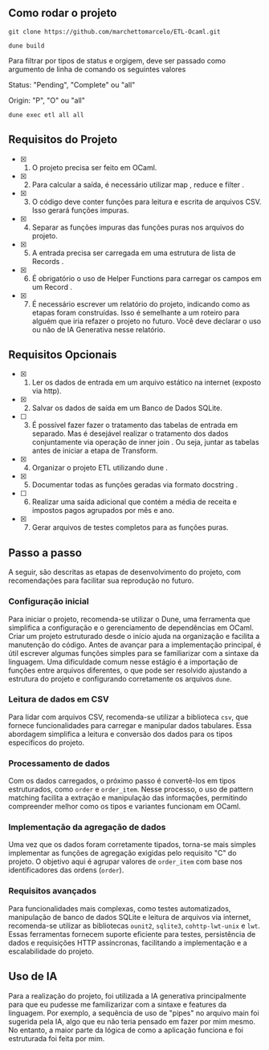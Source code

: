 ## Como rodar o projeto



```
git clone https://github.com/marchettomarcelo/ETL-Ocaml.git

dune build
```

Para filtrar por tipos de status e orgigem, deve ser passado como argumento de linha de comando os seguintes valores

Status: "Pending", "Complete" ou "all"

Origin: "P", "O" ou "all"


```
dune exec etl all all
```


## Requisitos do Projeto
- [x] 1. O projeto precisa ser feito em OCaml.
- [x] 2. Para calcular a saída, é necessário utilizar map , reduce e filter .
- [x] 3. O código deve conter funções para leitura e escrita de arquivos CSV. Isso gerará funções
impuras.
- [x] 4. Separar as funções impuras das funções puras nos arquivos do projeto.
- [x] 5. A entrada precisa ser carregada em uma estrutura de lista de Records .
- [x] 6. É obrigatório o uso de Helper Functions para carregar os campos em um Record .
- [x] 7. É necessário escrever um relatório do projeto, indicando como as etapas foram construídas. Isso
é semelhante a um roteiro para alguém que iria refazer o projeto no futuro. Você deve declarar o
uso ou não de IA Generativa nesse relatório.


## Requisitos Opcionais
- [x] 1. Ler os dados de entrada em um arquivo estático na internet (exposto via http).
- [x] 2. Salvar os dados de saída em um Banco de Dados SQLite.
- [ ] 3. É possível fazer fazer o tratamento das tabelas de entrada em separado. Mas é desejável realizar
o tratamento dos dados conjuntamente via operação de inner join . Ou seja, juntar as tabelas
antes de iniciar a etapa de
Transform.
- [x] 4. Organizar o projeto ETL utilizando dune .
- [x] 5. Documentar todas as funções geradas via formato docstring .
- [ ] 6. Realizar uma saída adicional que contém a média de receita e impostos pagos agrupados por
mês e ano.
- [x] 7. Gerar arquivos de testes completos para as funções puras.


## Passo a passo  

A seguir, são descritas as etapas de desenvolvimento do projeto, com recomendações para facilitar sua reprodução no futuro.  

### Configuração inicial  

Para iniciar o projeto, recomenda-se utilizar o Dune, uma ferramenta que simplifica a configuração e o gerenciamento de dependências em OCaml. Criar um projeto estruturado desde o início ajuda na organização e facilita a manutenção do código. Antes de avançar para a implementação principal, é útil escrever algumas funções simples para se familiarizar com a sintaxe da linguagem. Uma dificuldade comum nesse estágio é a importação de funções entre arquivos diferentes, o que pode ser resolvido ajustando a estrutura do projeto e configurando corretamente os arquivos `dune`.  

### Leitura de dados em CSV  

Para lidar com arquivos CSV, recomenda-se utilizar a biblioteca `csv`, que fornece funcionalidades para carregar e manipular dados tabulares. Essa abordagem simplifica a leitura e conversão dos dados para os tipos específicos do projeto.  

### Processamento de dados  

Com os dados carregados, o próximo passo é convertê-los em tipos estruturados, como `order` e `order_item`. Nesse processo, o uso de pattern matching facilita a extração e manipulação das informações, permitindo compreender melhor como os tipos e variantes funcionam em OCaml.  

### Implementação da agregação de dados  

Uma vez que os dados foram corretamente tipados, torna-se mais simples implementar as funções de agregação exigidas pelo requisito "C" do projeto. O objetivo aqui é agrupar valores de `order_item` com base nos identificadores das ordens (`order`).  

### Requisitos avançados  

Para funcionalidades mais complexas, como testes automatizados, manipulação de banco de dados SQLite e leitura de arquivos via internet, recomenda-se utilizar as bibliotecas `ounit2`, `sqlite3`, `cohttp-lwt-unix` e `lwt`. Essas ferramentas fornecem suporte eficiente para testes, persistência de dados e requisições HTTP assíncronas, facilitando a implementação e a escalabilidade do projeto.  


## Uso de IA

Para a realização do projeto, foi utilizada a IA generativa principalmente para que eu pudesse me familizarizar com a sintaxe e features da linguagem. Por exemplo, a sequência de uso de "pipes" no arquivo main foi sugerida pela IA, algo que eu não teria pensado em fazer por mim mesmo. No entanto, a maior parte da lógica de como a aplicação funciona e foi estruturada foi feita por mim.
